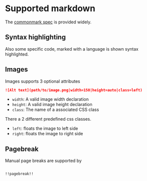# Supported markdown

The [commonmark spec](http://spec.commonmark.org/0.27/) is provided widely.

## Syntax highlighting

Also some specific code, marked with a language is shown syntax highlighted.

## Images

Images supports 3 optional attributes

```md
![Alt text](path/to/image.png|width=150|height=auto|class=left)
```

* `width`: A valid image width declaration
* `height`: A valid image height declaration
* `class`: The name of a associated CSS class

There a 2 different predefined css classes.

* `left`: floats the image to left side
* `right`: floats the image to right side

## Pagebreak

Manual page breaks are supported by 

```

!!pagebreak!!

```
